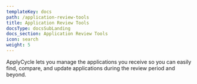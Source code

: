 ```yaml
---
templateKey: docs
path: /application-review-tools
title: Application Review Tools
docsType: docsSubLanding
docs_section: Application Review Tools
icon: search
weight: 5
---
```

ApplyCycle lets you manage the applications you receive so you can easily find, compare, and update applications during the review period and beyond.
